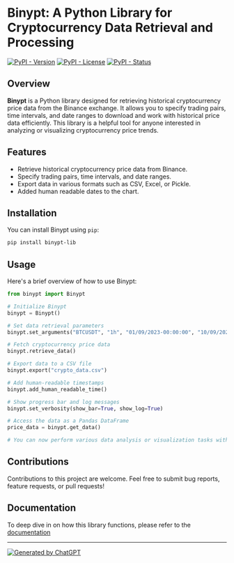 # Binypt: A Python Library for Cryptocurrency Data Retrieval and Processing

[![PyPI - Version](https://img.shields.io/pypi/v/binypt-lib?color=pink)](https://github.com/Tejaromalius/Binypt-lib/blob/main/pyproject.toml)
[![PyPI - License](https://img.shields.io/pypi/l/binypt-lib?color=blue)](https://github.com/Tejaromalius/Binypt-lib/blob/main/LICENSE)
[![PyPI - Status](https://img.shields.io/pypi/status/binypt-lib?color=%20%23239b56%20)](https://pypi.org/project/binypt-lib/)

## Overview

**Binypt** is a Python library designed for retrieving historical cryptocurrency price data from the Binance exchange. It allows you to specify trading pairs, time intervals, and date ranges to download and work with historical price data efficiently. This library is a helpful tool for anyone interested in analyzing or visualizing cryptocurrency price trends.

## Features

- Retrieve historical cryptocurrency price data from Binance.
- Specify trading pairs, time intervals, and date ranges.
- Export data in various formats such as CSV, Excel, or Pickle.
- Added human readable dates to the chart.

## Installation

You can install Binypt using `pip`:

```bash
pip install binypt-lib
```

## Usage

Here's a brief overview of how to use Binypt:

```python
from binypt import Binypt

# Initialize Binypt
binypt = Binypt()

# Set data retrieval parameters
binypt.set_arguments("BTCUSDT", "1h", "01/09/2023-00:00:00", "10/09/2023-23:59:59")

# Fetch cryptocurrency price data
binypt.retrieve_data()

# Export data to a CSV file
binypt.export("crypto_data.csv")

# Add human-readable timestamps
binypt.add_human_readable_time()

# Show progress bar and log messages
binypt.set_verbosity(show_bar=True, show_log=True)

# Access the data as a Pandas DataFrame
price_data = binypt.get_data()

# You can now perform various data analysis or visualization tasks with the price_data DataFrame
```

## Contributions

Contributions to this project are welcome. Feel free to submit bug reports, feature requests, or pull requests!

## Documentation

To deep dive in on how this library functions, please refer to the [documentation](DOCUMENTATION.md)

---

[![Generated by ChatGPT](https://img.shields.io/badge/Generated%20by-ChatGPT-45b39d.svg)](https://chat.openai.com/)